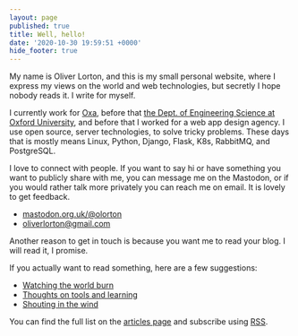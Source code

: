 ```yaml
---
layout: page
published: true
title: Well, hello!
date: '2020-10-30 19:59:51 +0000'
hide_footer: true
---
```


My name is Oliver Lorton, and this is my small personal website, where I express my views on the world and web technologies, but secretly I hope nobody reads it. I write for myself.

I currently work for [Oxa](https://oxa.tech/), before that [the Dept. of Engineering Science at Oxford University](https://eng.ox.ac.uk/), and before that I worked for a web app design agency. I use open source, server technologies, to solve tricky problems. These days that is mostly means Linux, Python, Django, Flask, K8s, RabbitMQ, and PostgreSQL.

I love to connect with people. If you want to say hi or have something you want to publicly share with me, you can message me on the Mastodon, or if you would rather talk more privately you can reach me on email. It is lovely to get feedback.

- [mastodon.org.uk/@olorton](https://mastodon.org.uk/@olorton)
- [oliverlorton@gmail.com](mailto:oliverlorton@gmail.com)

Another reason to get in touch is because you want me to read your blog. I will read it, I promise.

If you actually want to read something, here are a few suggestions:

- [Watching the world burn](post/2023-07-26-watching-the-world-burn.html)
- [Thoughts on tools and learning](post/2020-05-26-thoughts-on-tools-and-learning.html)
- [Shouting in the wind](post/2020-01-29-shouting-in-the-wind.html)

You can find the full list on the [articles page](articles.html) and subscribe using [RSS](/atom.xml).

